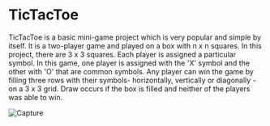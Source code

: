 # TicTacToe

TicTacToe is a basic mini-game project which is very popular and simple by itself. It is a two-player game and played on a box with n x n squares. In this project, there are 3 x 3 squares. Each player is assigned a particular symbol. In this game, one player is assigned with the 'X' symbol and the other with 'O' that are common symbols. Any player can win the game by filling three rows with their symbols- horizontally, vertically or diagonally - on a 3 x 3 grid. Draw occurs if the box is filled and neither of the players was able to win.

![Capture](https://user-images.githubusercontent.com/67097151/129488550-2a400cb5-ab34-4d8a-b097-0dd14aa46a35.JPG)
